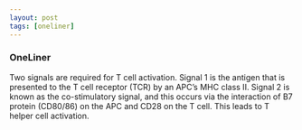 ```yaml
---
layout: post
tags: [oneliner]
---
```



### OneLiner

Two signals are required for T cell activation. Signal 1 is the antigen that is presented to the T cell receptor (TCR) by an APC’s MHC class II. Signal 2 is known as the co-stimulatory signal, and this occurs via the interaction of B7 protein (CD80/86) on the APC and CD28 on the T cell. This leads to T helper cell activation.
